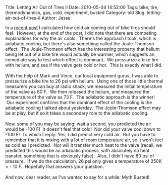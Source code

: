 Title: Letting Air Out of Tires II
Date: 2010-05-04 14:52:00
Tags: bike, tire, thermodynamics, gas, cold, experiment, busted
Category: old
Slug: letting-air-out-of-tires-ii
Author: Jesse

In a <a href="http://thevirtuosi.blogspot.com/2010/05/letting-air-out-of-tires.html">recent post</a>&nbsp;I calculated how cold air coming out of bike tires should feel. &nbsp;However, at the end of the post, I did note that there are competing explanations for why the air cools. &nbsp;There's the approach I took, which is adiabatic cooling, but there's also something called the Joule-Thomson effect. &nbsp;The Joule-Thomson effect has the interesting property that helium being let out of a bike tire would actually be warmer, which suggests an immediate way to test which effect is dominant. &nbsp;We pressurize a bike tire with helium, and see if the valve gets cold or hot. &nbsp;This is exactly what I did.<br /><br /><a name='more'></a>With the help of Mark and Vince, our local equipment gurus, I was able to pressurize a bike tire to 26 psi with helium. &nbsp;Using one of those little thermal measurers you can buy at radio shack, we measured the initial temperature of the valve as 80 F. &nbsp;We then released the helium, and measured the temperature of the valve as 73 F. &nbsp;The adiabatic approach is the winner! &nbsp;Our experiment confirms that the dominant effect of the cooling is the adiabatic cooling I talked about yesterday. &nbsp;The Joule-Thomson effect may be at play, but if so it takes a secondary role to the adiabatic cooling.<br /><br />Now, some of you may be saying: wait a second, you predicted the air would be -100 F! &nbsp;It doesn't feel that cold! &nbsp;Nor did your valve cool down to -100 F! &nbsp;To which I reply: Yes, I did predict very cold air. &nbsp;But you have to remember that it is mixing with a lot of room temperature air, so it won't feel as cold as I predicted. &nbsp;Nor will it transfer much heat to the valve (recall, we predicted this would be an adiabatic process, with absolutely no heat transfer, something that is obviously false). &nbsp;Also, I didn't have 60 psi of pressure. &nbsp;If we do the calculation, 26 psi only gives a temperature of 250K = - 10 F. &nbsp;Hopefully that answers your question.<br /><br />And now, dear reader, as I've wanted to say for a while: Myth Busted!
